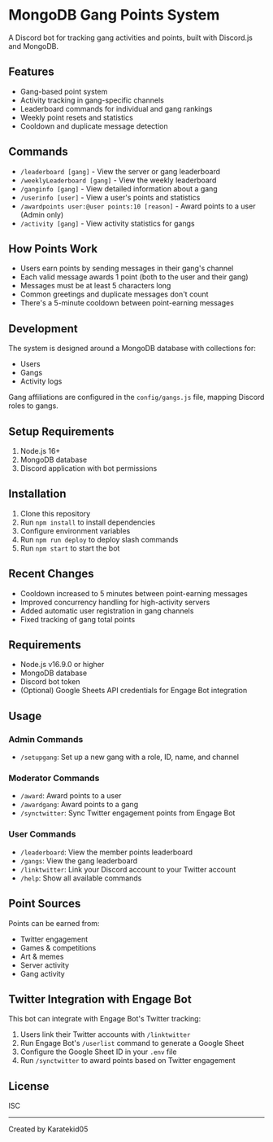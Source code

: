 # MongoDB Gang Points System

A Discord bot for tracking gang activities and points, built with Discord.js and MongoDB.

## Features

- Gang-based point system
- Activity tracking in gang-specific channels
- Leaderboard commands for individual and gang rankings
- Weekly point resets and statistics
- Cooldown and duplicate message detection

## Commands

- `/leaderboard [gang]` - View the server or gang leaderboard
- `/weeklyLeaderboard [gang]` - View the weekly leaderboard
- `/ganginfo [gang]` - View detailed information about a gang
- `/userinfo [user]` - View a user's points and statistics
- `/awardpoints user:@user points:10 [reason]` - Award points to a user (Admin only)
- `/activity [gang]` - View activity statistics for gangs

## How Points Work

- Users earn points by sending messages in their gang's channel
- Each valid message awards 1 point (both to the user and their gang)
- Messages must be at least 5 characters long
- Common greetings and duplicate messages don't count
- There's a 5-minute cooldown between point-earning messages

## Development

The system is designed around a MongoDB database with collections for:
- Users
- Gangs
- Activity logs

Gang affiliations are configured in the `config/gangs.js` file, mapping Discord roles to gangs.

## Setup Requirements

1. Node.js 16+
2. MongoDB database
3. Discord application with bot permissions

## Installation

1. Clone this repository
2. Run `npm install` to install dependencies
3. Configure environment variables
4. Run `npm run deploy` to deploy slash commands
5. Run `npm start` to start the bot

## Recent Changes

- Cooldown increased to 5 minutes between point-earning messages
- Improved concurrency handling for high-activity servers
- Added automatic user registration in gang channels
- Fixed tracking of gang total points

## Requirements

- Node.js v16.9.0 or higher
- MongoDB database
- Discord bot token
- (Optional) Google Sheets API credentials for Engage Bot integration

## Usage

### Admin Commands

- `/setupgang`: Set up a new gang with a role, ID, name, and channel

### Moderator Commands

- `/award`: Award points to a user
- `/awardgang`: Award points to a gang
- `/synctwitter`: Sync Twitter engagement points from Engage Bot

### User Commands

- `/leaderboard`: View the member points leaderboard
- `/gangs`: View the gang leaderboard
- `/linktwitter`: Link your Discord account to your Twitter account
- `/help`: Show all available commands

## Point Sources

Points can be earned from:
- Twitter engagement
- Games & competitions
- Art & memes
- Server activity
- Gang activity

## Twitter Integration with Engage Bot

This bot can integrate with Engage Bot's Twitter tracking:

1. Users link their Twitter accounts with `/linktwitter`
2. Run Engage Bot's `/userlist` command to generate a Google Sheet
3. Configure the Google Sheet ID in your `.env` file
4. Run `/synctwitter` to award points based on Twitter engagement

## License

ISC

---

Created by Karatekid05 